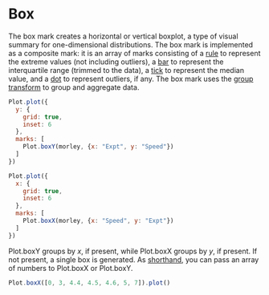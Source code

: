 # Box

The box mark creates a horizontal or vertical boxplot, a type of visual summary for one-dimensional distributions. The box mark is implemented as a composite mark: it is an array of marks consisting of a [rule](/@observablehq/plot-rule) to represent the extreme values (not including outliers), a [bar](/@observablehq/plot-bar) to represent the interquartile range (trimmed to the data), a [tick](/@observablehq/plot-tick) to represent the median value, and a [dot](/@observablehq/plot-dot) to represent outliers, if any. The box mark uses the [group transform](/@observablehq/plot-group) to group and aggregate data.

```js
Plot.plot({
  y: {
    grid: true,
    inset: 6
  },
  marks: [
    Plot.boxY(morley, {x: "Expt", y: "Speed"})
  ]
})
```

```js
Plot.plot({
  x: {
    grid: true,
    inset: 6
  },
  marks: [
    Plot.boxX(morley, {x: "Speed", y: "Expt"})
  ]
})
```

Plot.boxY groups by *x*, if present, while Plot.boxX groups by *y*, if present. If not present, a single box is generated. As [shorthand](/@observablehq/plot-shorthand), you can pass an array of numbers to Plot.boxX or Plot.boxY.

```js
Plot.boxX([0, 3, 4.4, 4.5, 4.6, 5, 7]).plot()
```
